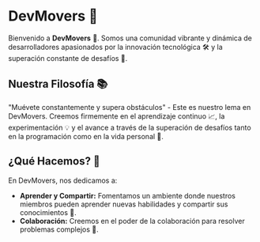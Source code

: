 # DevMovers 🚀

Bienvenido a **DevMovers** 🌟. Somos una comunidad vibrante y dinámica de desarrolladores apasionados por la innovación tecnológica 🛠️ y la superación constante de desafíos 🧗.

## Nuestra Filosofía 📚

"Muévete constantemente y supera obstáculos" - Este es nuestro lema en DevMovers. Creemos firmemente en el aprendizaje continuo 📈, la experimentación 💡 y el avance a través de la superación de desafíos tanto en la programación como en la vida personal 🌱.

## ¿Qué Hacemos? 🚧

En DevMovers, nos dedicamos a:

- **Aprender y Compartir:** Fomentamos un ambiente donde nuestros miembros pueden aprender nuevas habilidades y compartir sus conocimientos 🤝.
- **Colaboración:** Creemos en el poder de la colaboración para resolver problemas complejos 🤖.
